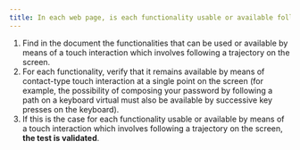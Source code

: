 ```yaml
---
title: In each web page, is each functionality usable or available following a gesture based on following a trajectory on the screen also usable or available following a contact at a single point on the screen (except in cases individuals).
---
```


1. Find in the document the functionalities that can be used or available by means of a touch interaction which involves following a trajectory on the screen.
2. For each functionality, verify that it remains available by means of contact-type touch interaction at a single point on the screen (for example, the possibility of composing your password by following a path on a keyboard virtual must also be available by successive key presses on the keyboard).
3. If this is the case for each functionality usable or available by means of a touch interaction which involves following a trajectory on the screen, **the test is validated**.